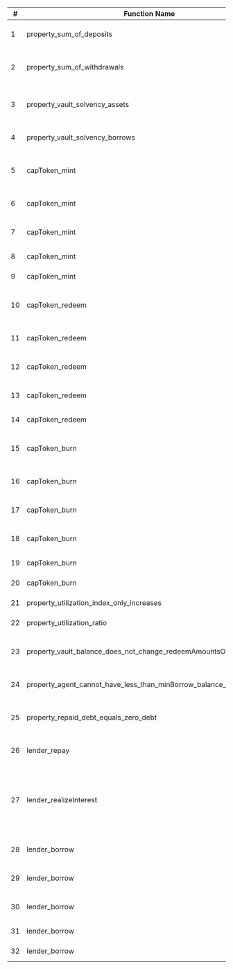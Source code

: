 | # | Function Name | Property Description | Passing |
|----|--------------|---------------------|----------|
| 1 | property_sum_of_deposits | Sum of deposits is less than or equal to total supply | |
| 2 | property_sum_of_withdrawals | Sum of deposits + sum of withdrawals is less than or equal to total supply | |
| 3 | property_vault_solvency_assets | totalSupplies for a given asset is always <= vault balance + totalBorrows + fractionalReserveBalance | |
| 4 | property_vault_solvency_borrows | totalSupplies for a given asset is always >= totalBorrows | |
| 5 | capToken_mint | User can always mint cap token if they have sufficient balance of depositing asset | |
| 6 | capToken_mint | User always receives at least the minimum amount out | |
| 7 | capToken_mint | User always receives at most the expected amount out | |
| 8 | capToken_mint | Fees are always nonzero when minting | |
| 9 | capToken_mint | Fees are always <= the amount out | |
| 10 | capToken_redeem | User can always redeem cap token if they have sufficient balance of cap token | |
| 11 | capToken_redeem | User always receives at least the minimum amount out | |
| 12 | capToken_redeem | User always receives at most the expected amount out | |
| 13 | capToken_redeem | Total cap supply decreases by no more than the amount out | |
| 14 | capToken_redeem | Fees are always <= the amount out | |
| 15 | capToken_burn | User can always burn cap token if they have sufficient balance of cap token | |
| 16 | capToken_burn | User always receives at least the minimum amount out | |
| 17 | capToken_burn | User always receives at most the expected amount out | |
| 18 | capToken_burn | Total cap supply decreases by no more than the amount out | |
| 19 | capToken_burn | Fees are always nonzero when burning | |
| 20 | capToken_burn | Fees are always <= the amount out | |
| 21 | property_utilization_index_only_increases | Utilization index only increases | |
| 22 | property_utilization_ratio | Utilization ratio only increases after a borrow | |
| 23 | property_vault_balance_does_not_change_redeemAmountsOut | If the vault invests/divests it shouldn't change the redeem amounts out | |
| 24 | property_agent_cannot_have_less_than_minBorrow_balance_of_debt_token | Agent can never have less than minBorrow balance of debt token | |
| 25 | property_repaid_debt_equals_zero_debt | If all users have repaid their debt (have 0 DebtToken balance), reserve.debt == 0 | |
| 26 | lender_repay | Repay should never revert due to under/overflow | |
| 27 | lender_realizeInterest | realizeInterest should only revert with `ZeroRealization()` if paused or `totalUnrealizedInterest == 0`, otherwise should always update the realization value | |
| 28 | lender_borrow | Asset cannot be borrowed when it is paused | |
| 29 | lender_borrow | Borrower should be healthy after borrowing (self-liquidation) | |
| 30 | lender_borrow | Borrower asset balance should increase after borrowing | |
| 31 | lender_borrow | Borrower debt should increase after borrowing | |
| 32 | lender_borrow | Total borrows should increase after borrowing | |
